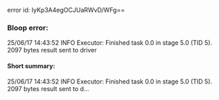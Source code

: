 error id: IyKp3A4egOCJUaRWvD/WFg==
### Bloop error:

25/06/17 14:43:52 INFO Executor: Finished task 0.0 in stage 5.0 (TID 5). 2097 bytes result sent to driver
#### Short summary: 

25/06/17 14:43:52 INFO Executor: Finished task 0.0 in stage 5.0 (TID 5). 2097 bytes result sent to d...